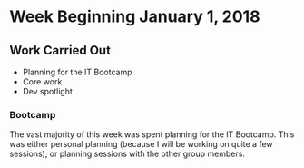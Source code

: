 # Week Beginning January 1, 2018

## Work Carried Out
* Planning for the IT Bootcamp
* Core work
* Dev spotlight

### Bootcamp
The vast majority of this week was spent planning for the IT Bootcamp. This was either personal planning (because I will be working on quite a few sessions), or planning sessions with the other group members.